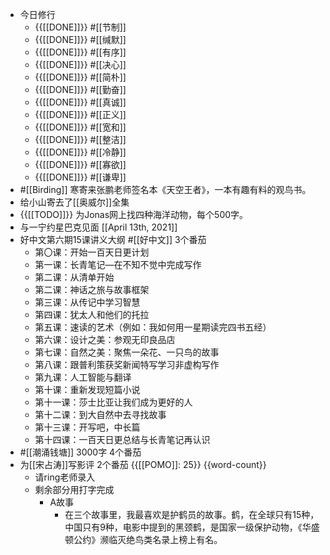 - 今日修行
    - {{[[DONE]]}} #[[节制]] 
    - {{[[DONE]]}} #[[缄默]] 
    - {{[[DONE]]}} #[[有序]] 
    - {{[[DONE]]}} #[[决心]] 
    - {{[[DONE]]}} #[[简朴]] 
    - {{[[DONE]]}} #[[勤奋]] 
    - {{[[DONE]]}} #[[真诚]] 
    - {{[[DONE]]}} #[[正义]] 
    - {{[[DONE]]}} #[[宽和]] 
    - {{[[DONE]]}} #[[整洁]] 
    - {{[[DONE]]}} #[[冷静]] 
    - {{[[DONE]]}} #[[寡欲]] 
    - {{[[DONE]]}} #[[谦卑]] 
- #[[Birding]] 寒寄来张鹏老师签名本《天空王者》，一本有趣有料的观鸟书。
-  给小山寄去了[[奥威尔]]全集
- {{[[TODO]]}} 为Jonas网上找四种海洋动物，每个500字。
- 与一宁约星巴克见面 [[April 13th, 2021]]
- 好中文第六期15课讲义大纲 #[[好中文]] 3个番茄
    - 第〇课：开始一百天日更计划
    - 第一课：长青笔记—在不知不觉中完成写作
    - 第二课：从清单开始
    - 第二课：神话之旅与故事框架
    - 第三课：从传记中学习智慧
    - 第四课：犹太人和他们的托拉
    - 第五课：速读的艺术（例如：我如何用一星期读完四书五经）
    - 第六课：设计之美：参观无印良品店
    - 第七课：自然之美：聚焦一朵花、一只鸟的故事
    - 第八课：跟普利策获奖新闻特写学习非虚构写作
    - 第九课：人工智能与翻译
    - 第十课：重新发现短篇小说
    - 第十一课：莎士比亚让我们成为更好的人
    - 第十二课：到大自然中去寻找故事
    - 第十三课：开写吧，中长篇
    - 第十四课：一百天日更总结与长青笔记再认识
- #[[潮涌钱塘]] 3000字  4个番茄
- 为[[宋占涛]]写影评  2个番茄 {{[[POMO]]: 25}} {{word-count}}
    - 请ring老师录入
    - 剩余部分用打字完成 
        - A故事
            - 在三个故事里，我最喜欢是护鹤员的故事。鹤，在全球只有15种，中国只有9种，电影中提到的黑颈鹤，是国家一级保护动物，《华盛顿公约》濒临灭绝鸟类名录上榜上有名。

